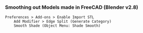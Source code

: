 ### Smoothing out Models made in FreeCAD (Blender v2.8)
    Preferences > Add-ons > Enable Import STL
        Add Modifier > Edge Split (Generate Category)
        Smooth Shade (Object Menu: Shade Smooth)
